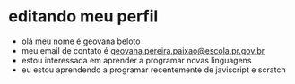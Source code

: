 # editando meu perfil
- olá meu nome é geovana beloto
- meu email de contato é geovana.pereira.paixao@escola.pr.gov.br
- estou interessada em aprender a programar novas linguagens
- eu estou aprendendo a programar recentemente de javiscript e scratch


